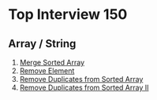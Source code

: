 # Top Interview 150

## Array / String

1. [Merge Sorted Array](1.merge-sorted-array.md)
2. [Remove Element](2.remove-element.md)
3. [Remove Duplicates from Sorted Array](3.remove-duplicates-from-sorted-array.md)
4. [Remove Duplicates from Sorted Array II](4.remove-duplicates-from-sorted-array-ii.md)
<br>

